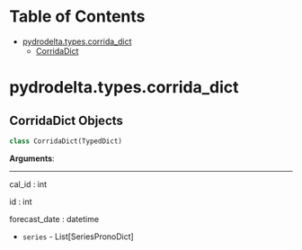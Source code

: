 # Table of Contents

* [pydrodelta.types.corrida\_dict](#pydrodelta.types.corrida_dict)
  * [CorridaDict](#pydrodelta.types.corrida_dict.CorridaDict)

<a id="pydrodelta.types.corrida_dict"></a>

# pydrodelta.types.corrida\_dict

<a id="pydrodelta.types.corrida_dict.CorridaDict"></a>

## CorridaDict Objects

```python
class CorridaDict(TypedDict)
```

**Arguments**:

  -----------
  cal_id : int
  
  id : int
  
  forecast_date : datetime
  
- `series` - List[SeriesPronoDict]

